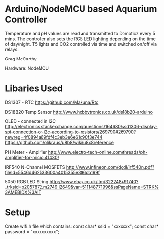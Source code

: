 Arduino/NodeMCU based Aquarium Controller
=========================================

Temperature and pH values are read and transmitted to Domoticz every 5 mins.
The controller also sets the RGB LED lighting depending on the time of day/night.
T5 lights and CO2 controlled via time and switched on/off via relays.

Greg McCarthy

Hardware:
NodeMCU

Libaries Used
=============

DS1307 - RTC
https://github.com/Makuna/Rtc

DS18B20 Temp Sensor
http://www.hobbytronics.co.uk/ds18b20-arduino

OLED - connected in I2C
http://electronics.stackexchange.com/questions/164680/ssd1306-display-spi-connection-or-i2c-according-to-resistors/269790#269790?newreg=4f0894a69fdf4c3eb3e6e61d90f3e744
https://github.com/olikraus/u8b8/wiki/u8x8reference


PH Meter - Amplifier
http://www.electro-tech-online.com/threads/ph-amplifier-for-micro.41430/

IRF540 N-Channel MOSFETS
http://www.infineon.com/dgdl/irf540n.pdf?fileId=5546d462533600a4015355e396cb199f

5050 RGB LED String
http://www.ebay.co.uk/itm/322248491740?_trksid=p2057872.m2749.l2649&var=511148771996&ssPageName=STRK%3AMEBIDX%3AIT

Setup
=====

Create wifi.h file which contains:
const char* ssid = "xxxxxxx";
const char* password = "xxxxxxxxxx";

